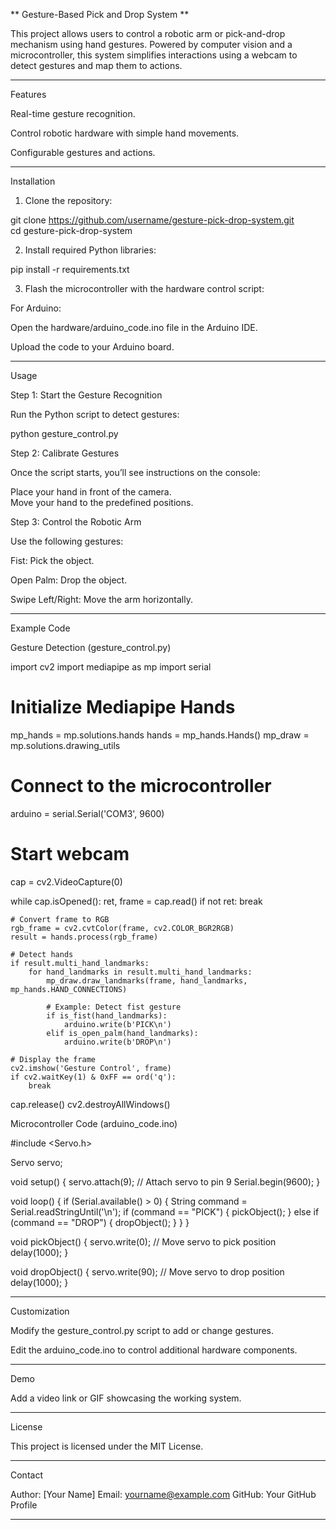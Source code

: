 ** Gesture-Based Pick and Drop System **

This project allows users to control a robotic arm or pick-and-drop mechanism using hand gestures. Powered by computer vision and a microcontroller, this system simplifies interactions using a webcam to detect gestures and map them to actions.


---

Features

Real-time gesture recognition.

Control robotic hardware with simple hand movements.

Configurable gestures and actions.



---

Installation

1. Clone the repository:

git clone https://github.com/username/gesture-pick-drop-system.git  
cd gesture-pick-drop-system


2. Install required Python libraries:

pip install -r requirements.txt


3. Flash the microcontroller with the hardware control script:

For Arduino:

Open the hardware/arduino_code.ino file in the Arduino IDE.

Upload the code to your Arduino board.






---

Usage

Step 1: Start the Gesture Recognition

Run the Python script to detect gestures:

python gesture_control.py

Step 2: Calibrate Gestures

Once the script starts, you’ll see instructions on the console:

Place your hand in front of the camera.  
Move your hand to the predefined positions.

Step 3: Control the Robotic Arm

Use the following gestures:

Fist: Pick the object.

Open Palm: Drop the object.

Swipe Left/Right: Move the arm horizontally.



---

Example Code

Gesture Detection (gesture_control.py)

import cv2
import mediapipe as mp
import serial

# Initialize Mediapipe Hands
mp_hands = mp.solutions.hands
hands = mp_hands.Hands()
mp_draw = mp.solutions.drawing_utils

# Connect to the microcontroller
arduino = serial.Serial('COM3', 9600)

# Start webcam
cap = cv2.VideoCapture(0)

while cap.isOpened():
    ret, frame = cap.read()
    if not ret:
        break

    # Convert frame to RGB
    rgb_frame = cv2.cvtColor(frame, cv2.COLOR_BGR2RGB)
    result = hands.process(rgb_frame)

    # Detect hands
    if result.multi_hand_landmarks:
        for hand_landmarks in result.multi_hand_landmarks:
            mp_draw.draw_landmarks(frame, hand_landmarks, mp_hands.HAND_CONNECTIONS)

            # Example: Detect fist gesture
            if is_fist(hand_landmarks):
                arduino.write(b'PICK\n')
            elif is_open_palm(hand_landmarks):
                arduino.write(b'DROP\n')

    # Display the frame
    cv2.imshow('Gesture Control', frame)
    if cv2.waitKey(1) & 0xFF == ord('q'):
        break

cap.release()
cv2.destroyAllWindows()

Microcontroller Code (arduino_code.ino)

#include <Servo.h>

Servo servo;

void setup() {
  servo.attach(9);  // Attach servo to pin 9
  Serial.begin(9600);
}

void loop() {
  if (Serial.available() > 0) {
    String command = Serial.readStringUntil('\n');
    if (command == "PICK") {
      pickObject();
    } else if (command == "DROP") {
      dropObject();
    }
  }
}

void pickObject() {
  servo.write(0);  // Move servo to pick position
  delay(1000);
}

void dropObject() {
  servo.write(90);  // Move servo to drop position
  delay(1000);
}


---

Customization

Modify the gesture_control.py script to add or change gestures.

Edit the arduino_code.ino to control additional hardware components.



---

Demo

Add a video link or GIF showcasing the working system.


---

License

This project is licensed under the MIT License.


---

Contact

Author: [Your Name]
Email: yourname@example.com
GitHub: Your GitHub Profile


---

